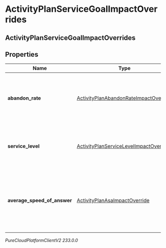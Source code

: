 # ActivityPlanServiceGoalImpactOverrides

## ActivityPlanServiceGoalImpactOverrides

## Properties

|Name | Type | Description | Notes|
|------------ | ------------- | ------------- | -------------|
| **abandon_rate** | [ActivityPlanAbandonRateImpactOverride](ActivityPlanAbandonRateImpactOverride) | Abandon rate service goal override for the associated activity plan | |
| **service_level** | [ActivityPlanServiceLevelImpactOverride](ActivityPlanServiceLevelImpactOverride) | Service level goal override for the associated activity plan | |
| **average_speed_of_answer** | [ActivityPlanAsaImpactOverride](ActivityPlanAsaImpactOverride) | Average speed of answer service goal override for the associated activity plan | |



_PureCloudPlatformClientV2 233.0.0_

